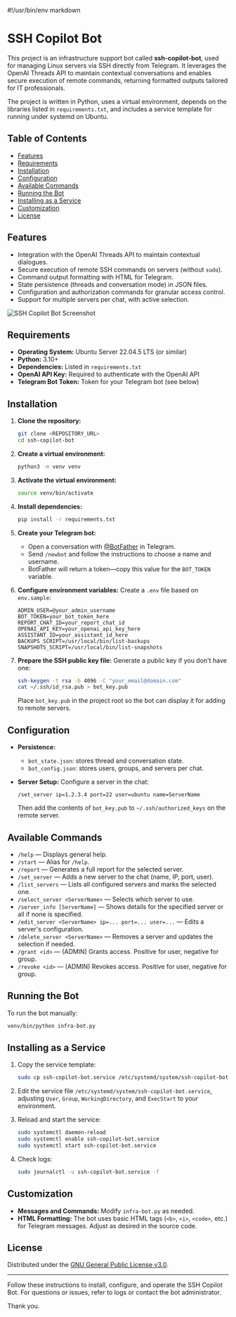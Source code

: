 #!/usr/bin/env markdown
# SSH Copilot Bot

This project is an infrastructure support bot called **ssh-copilot-bot**, used for managing Linux servers via SSH directly from Telegram. It leverages the OpenAI Threads API to maintain contextual conversations and enables secure execution of remote commands, returning formatted outputs tailored for IT professionals.

The project is written in Python, uses a virtual environment, depends on the libraries listed in `requirements.txt`, and includes a service template for running under systemd on Ubuntu.

## Table of Contents

- [Features](#features)
- [Requirements](#requirements)
- [Installation](#installation)
- [Configuration](#configuration)
- [Available Commands](#available-commands)
- [Running the Bot](#running-the-bot)
- [Installing as a Service](#installing-as-a-service)
- [Customization](#customization)
- [License](#license)


## Features

- Integration with the OpenAI Threads API to maintain contextual dialogues.
- Secure execution of remote SSH commands on servers (without `sudo`).
- Command output formatting with HTML for Telegram.
- State persistence (threads and conversation mode) in JSON files.
- Configuration and authorization commands for granular access control.
- Support for multiple servers per chat, with active selection.

![SSH Copilot Bot Screenshot](https://user-images.githubusercontent.com/123456789/169123456/ssh-copilot-bot-screen.png)


## Requirements

- **Operating System:** Ubuntu Server 22.04.5 LTS (or similar)
- **Python:** 3.10+
- **Dependencies:** Listed in `requirements.txt`
- **OpenAI API Key:** Required to authenticate with the OpenAI API
- **Telegram Bot Token:** Token for your Telegram bot (see below)

## Installation

1. **Clone the repository:**
   ```bash
   git clone <REPOSITORY_URL>
   cd ssh-copilot-bot
   ```

2. **Create a virtual environment:**
   ```bash
   python3 -m venv venv
   ```

3. **Activate the virtual environment:**
   ```bash
   source venv/bin/activate
   ```

4. **Install dependencies:**
   ```bash
   pip install -r requirements.txt
   ```

5. **Create your Telegram bot:**
   - Open a conversation with [@BotFather](https://t.me/BotFather) in Telegram.
   - Send `/newbot` and follow the instructions to choose a name and username.
   - BotFather will return a token—copy this value for the `BOT_TOKEN` variable.

6. **Configure environment variables:**
   Create a `.env` file based on `env.sample`:
   ```env
   ADMIN_USER=@your_admin_username
   BOT_TOKEN=your_bot_token_here
   REPORT_CHAT_ID=your_report_chat_id
   OPENAI_API_KEY=your_openai_api_key_here
   ASSISTANT_ID=your_assistant_id_here
   BACKUPS_SCRIPT=/usr/local/bin/list-backups
   SNAPSHOTS_SCRIPT=/usr/local/bin/list-snapshots
   ```

7. **Prepare the SSH public key file:**
   Generate a public key if you don't have one:
   ```bash
   ssh-keygen -t rsa -b 4096 -C "your_email@domain.com"
   cat ~/.ssh/id_rsa.pub > bot_key.pub
   ```
   Place `bot_key.pub` in the project root so the bot can display it for adding to remote servers.

## Configuration

- **Persistence:**
  - `bot_state.json`: stores thread and conversation state.
  - `bot_config.json`: stores users, groups, and servers per chat.

- **Server Setup:**
  Configure a server in the chat:
  ```
  /set_server ip=1.2.3.4 port=22 user=ubuntu name=ServerName
  ```
  Then add the contents of `bot_key.pub` to `~/.ssh/authorized_keys` on the remote server.

## Available Commands

- `/help` — Displays general help.
- `/start` — Alias for `/help`.
- `/report` — Generates a full report for the selected server.
- `/set_server` — Adds a new server to the chat (name, IP, port, user).
- `/list_servers` — Lists all configured servers and marks the selected one.
- `/select_server <ServerName>` — Selects which server to use.
- `/server_info [ServerName]` — Shows details for the specified server or all if none is specified.
- `/edit_server <ServerName> ip=... port=... user=...` — Edits a server's configuration.
- `/delete_server <ServerName>` — Removes a server and updates the selection if needed.
- `/grant <id>` — (ADMIN) Grants access. Positive for user, negative for group.
- `/revoke <id>` — (ADMIN) Revokes access. Positive for user, negative for group.

## Running the Bot

To run the bot manually:
```bash
venv/bin/python infra-bot.py
```

## Installing as a Service

1. Copy the service template:
   ```bash
   sudo cp ssh-copilot-bot.service /etc/systemd/system/ssh-copilot-bot.service
   ```

2. Edit the service file `/etc/systemd/system/ssh-copilot-bot.service`, adjusting `User`, `Group`, `WorkingDirectory`, and `ExecStart` to your environment.

3. Reload and start the service:
   ```bash
   sudo systemctl daemon-reload
   sudo systemctl enable ssh-copilot-bot.service
   sudo systemctl start ssh-copilot-bot.service
   ```

4. Check logs:
   ```bash
   sudo journalctl -u ssh-copilot-bot.service -f
   ```

## Customization

- **Messages and Commands:** Modify `infra-bot.py` as needed.
- **HTML Formatting:** The bot uses basic HTML tags (`<b>`, `<i>`, `<code>`, etc.) for Telegram messages. Adjust as desired in the source code.

## License

Distributed under the [GNU General Public License v3.0](LICENSE).

---

Follow these instructions to install, configure, and operate the SSH Copilot Bot. For questions or issues, refer to logs or contact the bot administrator.

Thank you.

